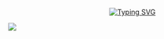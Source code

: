 <p align="center">
  <a href="https://git.io/typing-svg"><img src="https://readme-typing-svg.demolab.com?font=Fira+Code&pause=1000&color=6938F7&width=435&lines=Hi!+Welcome+to+my+profile;Im+Alfredo+Tartaret!" alt="Typing SVG" /></a>
 </p>



<img align="left" src="https://github-readme-stats.vercel.app/api/top-langs/?username=alfredo0344&layout=pie&hide_border=true&border_radius=20&title_color=ffffff&text_color=ffffff&bg_color=DEG,001f34,00709a,001f34&&card_width=600px"/>
